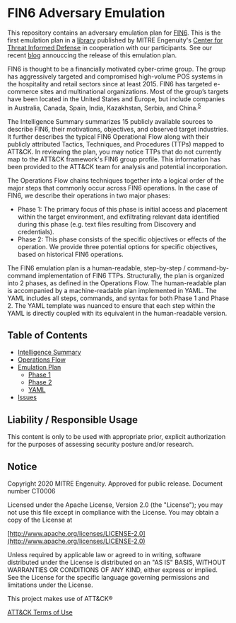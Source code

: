 # FIN6 Adversary Emulation

This repository contains an adversary emulation plan for [FIN6](https://attack.mitre.org/groups/G0037/). This is the first emulation plan in a [library](https://github.com/center-for-threat-informed-defense/adversary_emulation_library) published by MITRE Engenuity's [Center for Threat Informed Defense](https://mitre-engenuity.org/center-for-threat-informed-defense/) in cooperation with our participants. See our recent [blog](https://medium.com/mitre-engenuity/fin6-adversary-emulation-plan-775d8c5ebe9b) annouccing the release of this emulation plan. 

FIN6 is thought to be a financially motivated cyber-crime group. The group has aggressively targeted and compromised high-volume POS systems in the hospitality and retail sectors since at least 2015. FIN6 has targeted e-commerce sites and multinational organizations. Most of the group’s targets have been located in the United States and Europe, but include companies in Australia, Canada, Spain, India, Kazakhstan, Serbia, and China.<sup>[5](https://exchange.xforce.ibmcloud.com/threat-group/f8409554b71a79792ff099081bc5ac24)</sup>

The Intelligence Summary summarizes 15 publicly available sources to describe FIN6, their motivations, objectives, and observed target industries. It further describes the typical FIN6 Operational Flow along with their publicly attributed Tactics, Techniques, and Procedures (TTPs) mapped to ATT&CK.  In reviewing the plan, you may notice TTPs that do not currently map to the ATT&CK framework's FIN6 group profile.  This information has been provided to the ATT&CK team for analysis and potential incorporation.  

The Operations Flow chains techniques together into a logical order of the major steps that commonly occur across FIN6 operations. In the case of FIN6, we describe their operations in two major phases:

- Phase 1: The primary focus of this phase is initial access and placement within the target environment, and exfiltrating relevant data identified during this phase (e.g. text files resulting from Discovery and credentials).
- Phase 2: This phase consists of the specific objectives or effects of the operation. We provide three potential options for specific objectives, based on historical FIN6 operations.

The FIN6 emulation plan is a human-readable, step-by-step / command-by-command implementation of FIN6 TTPs. Structurally, the plan is organized into 2 phases, as defined in the Operations Flow. The human-readable plan is accompanied by a machine-readable plan implemented in YAML. The YAML includes all steps, commands, and syntax for both Phase 1 and Phase 2. The YAML template was nuanced to ensure that each step within the YAML is directly coupled with its equivalent in the human-readable version. 

## Table of Contents

* [Intelligence Summary](/fin6/Intelligence_Summary.md)
* [Operations Flow](/fin6/Operations_Flow.md)
* [Emulation Plan](/fin6/Emulation_Plan/README.md)
  - [Phase 1](/fin6/Emulation_Plan/Phase1.md)
  - [Phase 2](/fin6/Emulation_Plan/Phase2.md)
  - [YAML](/fin6/Emulation_Plan/FIN6.yaml)
* [Issues](https://github.com/center-for-threat-informed-defense/adversary_emulation_library/issues)

## Liability / Responsible Usage

This content is only to be used with appropriate prior, explicit authorization for the purposes of assessing security posture and/or research.

## Notice

Copyright 2020 MITRE Engenuity. Approved for public release. Document number CT0006

Licensed under the Apache License, Version 2.0 (the "License"); you may not use this file except in compliance with the License. You may obtain a copy of the License at

[http://www.apache.org/licenses/LICENSE-2.0](http://www.apache.org/licenses/LICENSE-2.0)

Unless required by applicable law or agreed to in writing, software distributed under the License is distributed on an "AS IS" BASIS, WITHOUT WARRANTIES OR CONDITIONS OF ANY KIND, either express or implied. See the License for the specific language governing permissions and limitations under the License.

This project makes use of ATT&CK®

[ATT&CK Terms of Use](https://attack.mitre.org/resources/terms-of-use/)
